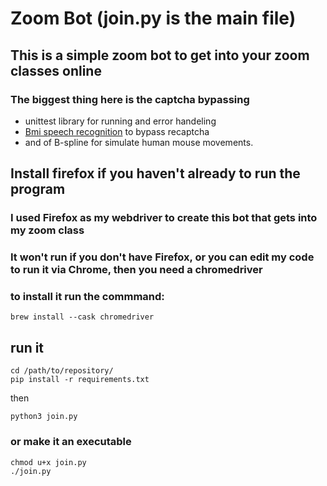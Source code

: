 # Zoom Bot (join.py is the main file)

## This is a simple zoom bot to get into your zoom classes online

### The biggest thing here is the captcha bypassing

- unittest library for running and error handeling
- [Bmi speech recognition](https://speech-to-text-demo.ng.bluemix.net/) to bypass recaptcha
- and of B-spline for simulate human mouse movements.

## Install firefox if you haven't already to run the program
### I used Firefox as my webdriver to create this bot that gets into my zoom class
### It won't run if you don't have Firefox, or you can edit my code to run it via Chrome, then you need a chromedriver
### to install it run the commmand:
```
brew install --cask chromedriver
```

## run it
```
cd /path/to/repository/
pip install -r requirements.txt
```
then
```
python3 join.py
```
### or make it an executable
```
chmod u+x join.py
./join.py
```
